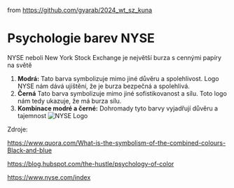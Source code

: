 from <https://github.com/gyarab/2024_wt_sz_kuna>

# Psychologie barev NYSE
NYSE neboli New York Stock Exchange je největší burza s cennými papíry na světě
>
1. **Modrá:** Tato barva symbolizuje mimo jiné důvěru a spolehlivost. Logo NYSE nám dává ujištění, že je burza bezpečná a spolehlivá.
2. **Černá** Tato barva symbolizuje mimo jiné sofistikovanost a sílu. Toto logo nám tedy ukazuje, že má burza sílu.
3. **Kombinace modré a černé:** Dohromady tyto barvy vyjadřují důvěru a tajemnost
![NYSE Logo](https://github.com/user-attachments/assets/434f16e3-4d7a-4a59-90ea-5cd3b7c6b159)
>
Zdroje:
>
https://www.quora.com/What-is-the-symbolism-of-the-combined-colours-Black-and-blue
>
https://blog.hubspot.com/the-hustle/psychology-of-color
>
https://www.nyse.com/index
